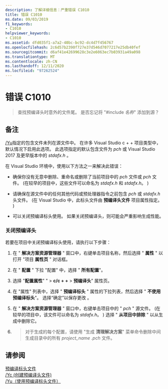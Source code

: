 ```yaml
---
description: 了解详细信息：严重错误 C1010
title: 错误 C1010
ms.date: 09/03/2019
f1_keywords:
- C1010
helpviewer_keywords:
- C1010
ms.assetid: dfd035f1-a7a2-40bc-bc92-dc4d7f456767
ms.openlocfilehash: 2c6d57b2390f727e37d546d7077217e25db40fef
ms.sourcegitcommit: d6af41e42699628c3e2e6063ec7b03931a49a098
ms.translationtype: MT
ms.contentlocale: zh-CN
ms.lasthandoff: 12/11/2020
ms.locfileid: "97262524"
---
```

# <a name="fatal-error-c1010"></a>错误 C1010

> 查找预编译头时意外的文件尾。 是否忘记将 "#include *名称*" 添加到源？

## <a name="remarks"></a>备注

[/Yu](../../build/reference/yu-use-precompiled-header-file.md)指定的包含文件未列在源文件中。 在许多 Visual Studio c + + 项目类型中，默认情况下启用此选项。 此选项指定的默认包含文件为 *pch* 或 Visual Studio 2017 及更早版本中的 *stdafx.h* 。

在 Visual Studio 环境中，使用以下方法之一来解决此错误：

- 确保你没有无意中删除、重命名或删除了当前项目中的 *pch* 文件或 *pch* 文件。  (在较早的项目中，这些文件可以命名为 *stdafx.h* 和 *stdafx.h*。 ) 

- 请确保在源文件中的任何其他代码或预处理器指令之前包含 *pch* 或 *stdafx.h* 头文件。  (在 Visual Studio 中，此标头文件由 **预编译头文件** 项目属性指定。 ) 

- 可以关闭预编译标头使用。 如果关闭预编译头，则可能会严重影响生成性能。

### <a name="to-turn-off-precompiled-headers"></a>关闭预编译头

若要在项目中关闭预编译标头使用，请执行以下步骤：

1. 在 " **解决方案资源管理器** " 窗口中，右键单击项目名称，然后选择 " **属性** " 以打开 "项目 **属性页** " 对话框。

1. 在 " **配置** " 下拉 "配置" 中，选择 " **所有配置**"。

1. 选择 "**配置属性**" "  >  **c/c + +**  >  **预编译头**" 属性页。

1. 在 "属性" 列表中，选择 " **预编译标头** " 属性的下拉列表，然后选择 " **不使用预编译标头**"。 选择“确定”以保存更改  。

1. 在 " **解决方案资源管理器** " 窗口中，右键单击项目中的 " *pch* " 源文件。  (在较早的项目中，该文件可以命名为 *stdafx.h*。 ) 选择 " **从项目中排除** " 以从生成中删除它。

1.   >  对于生成的每个配置，请使用 "生成 **清理解决方案**" 菜单命令删除中间生成目录中的所有 *project_name .pch* 文件。

## <a name="see-also"></a>请参阅

[预编译标头文件](../../build/creating-precompiled-header-files.md)\
[/Yc (创建预编译头文件) ](../../build/reference/yc-create-precompiled-header-file.md)\
[/Yu（使用预编译标头文件）](../../build/reference/yu-use-precompiled-header-file.md)
